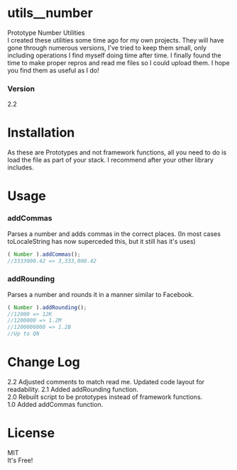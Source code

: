 # utils__number

Prototype Number Utilities  
I created these utilities some time ago for my own projects. They will have gone through numerous versions, I've tried to keep them small, only including operations I find myself doing time after time.
I finally found the time to make proper repros and read me files so I could upload them. I hope you find them as useful as I do!

### Version
2.2

# Installation
As these are Prototypes and not framework functions, all you need to do is load the file as part of your stack. I recommend after your other library includes.

# Usage

### addCommas
Parses a number and adds commas in the correct places. (In most cases toLocaleString has now superceded this, but it still has it's uses)
```javascript
( Number ).addCommas();
//3333000.42 => 3,333,000.42
```

### addRounding
Parses a number and rounds it in a manner similar to Facebook.
```javascript
( Number ).addRounding();
//12000 => 12K
//1200000 => 1.2M
//1200000000 => 1.2B
//Up to QN
```

# Change Log
2.2 Adjusted comments to match read me. Updated code layout for readability.
2.1 Added addRounding function.  
2.0 Rebuilt script to be prototypes instead of framework functions.  
1.0 Added addCommas function.  

# License
MIT  
It's Free!
